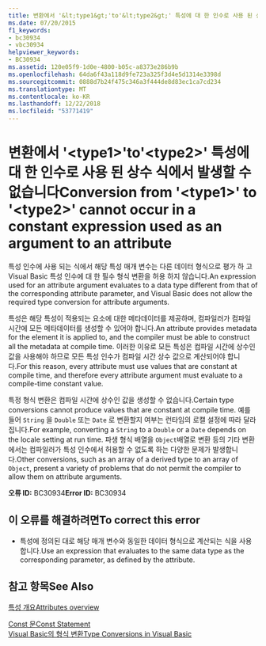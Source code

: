 ```yaml
---
title: 변환에서 '&lt;type1&gt;'to'&lt;type2&gt;' 특성에 대 한 인수로 사용 된 상수 식에서 발생할 수 없습니다
ms.date: 07/20/2015
f1_keywords:
- bc30934
- vbc30934
helpviewer_keywords:
- BC30934
ms.assetid: 120e05f9-1d0e-4800-b05c-a8373e286b9b
ms.openlocfilehash: 64da6f43a118d9fe723a325f3d4e5d1314e3398d
ms.sourcegitcommit: 0888d7b24f475c346a3f444de8d83ec1ca7cd234
ms.translationtype: MT
ms.contentlocale: ko-KR
ms.lasthandoff: 12/22/2018
ms.locfileid: "53771419"
---
```

# <a name="conversion-from-lttype1gt-to-lttype2gt-cannot-occur-in-a-constant-expression-used-as-an-argument-to-an-attribute"></a><span data-ttu-id="76889-102">변환에서 '&lt;type1&gt;'to'&lt;type2&gt;' 특성에 대 한 인수로 사용 된 상수 식에서 발생할 수 없습니다</span><span class="sxs-lookup"><span data-stu-id="76889-102">Conversion from '&lt;type1&gt;' to '&lt;type2&gt;' cannot occur in a constant expression used as an argument to an attribute</span></span>
<span data-ttu-id="76889-103">특성 인수에 사용 되는 식에서 해당 특성 매개 변수는 다른 데이터 형식으로 평가 하 고 Visual Basic 특성 인수에 대 한 필수 형식 변환을 허용 하지 않습니다.</span><span class="sxs-lookup"><span data-stu-id="76889-103">An expression used for an attribute argument evaluates to a data type different from that of the corresponding attribute parameter, and Visual Basic does not allow the required type conversion for attribute arguments.</span></span>  
  
 <span data-ttu-id="76889-104">특성은 해당 특성이 적용되는 요소에 대한 메타데이터를 제공하며, 컴파일러가 컴파일 시간에 모든 메타데이터를 생성할 수 있어야 합니다.</span><span class="sxs-lookup"><span data-stu-id="76889-104">An attribute provides metadata for the element it is applied to, and the compiler must be able to construct all the metadata at compile time.</span></span> <span data-ttu-id="76889-105">이러한 이유로 모든 특성은 컴파일 시간에 상수인 값을 사용해야 하므로 모든 특성 인수가 컴파일 시간 상수 값으로 계산되어야 합니다.</span><span class="sxs-lookup"><span data-stu-id="76889-105">For this reason, every attribute must use values that are constant at compile time, and therefore every attribute argument must evaluate to a compile-time constant value.</span></span>  
  
 <span data-ttu-id="76889-106">특정 형식 변환은 컴파일 시간에 상수인 값을 생성할 수 없습니다.</span><span class="sxs-lookup"><span data-stu-id="76889-106">Certain type conversions cannot produce values that are constant at compile time.</span></span> <span data-ttu-id="76889-107">예를 들어 `String` 을 `Double` 또는 `Date` 로 변환할지 여부는 런타임의 로캘 설정에 따라 달라집니다.</span><span class="sxs-lookup"><span data-stu-id="76889-107">For example, converting a `String` to a `Double` or a `Date` depends on the locale setting at run time.</span></span> <span data-ttu-id="76889-108">파생 형식 배열을 `Object`배열로 변환 등의 기타 변환에서는 컴파일러가 특성 인수에서 허용할 수 없도록 하는 다양한 문제가 발생합니다.</span><span class="sxs-lookup"><span data-stu-id="76889-108">Other conversions, such as an array of a derived type to an array of `Object`, present a variety of problems that do not permit the compiler to allow them on attribute arguments.</span></span>  
  
 <span data-ttu-id="76889-109">**오류 ID:** BC30934</span><span class="sxs-lookup"><span data-stu-id="76889-109">**Error ID:** BC30934</span></span>  
  
## <a name="to-correct-this-error"></a><span data-ttu-id="76889-110">이 오류를 해결하려면</span><span class="sxs-lookup"><span data-stu-id="76889-110">To correct this error</span></span>  
  
-   <span data-ttu-id="76889-111">특성에 정의된 대로 해당 매개 변수와 동일한 데이터 형식으로 계산되는 식을 사용합니다.</span><span class="sxs-lookup"><span data-stu-id="76889-111">Use an expression that evaluates to the same data type as the corresponding parameter, as defined by the attribute.</span></span>  
  
## <a name="see-also"></a><span data-ttu-id="76889-112">참고 항목</span><span class="sxs-lookup"><span data-stu-id="76889-112">See Also</span></span>  
 [<span data-ttu-id="76889-113">특성 개요</span><span class="sxs-lookup"><span data-stu-id="76889-113">Attributes overview</span></span>](~/docs/visual-basic/programming-guide/concepts/attributes/index.md)  
   
 [<span data-ttu-id="76889-114">Const 문</span><span class="sxs-lookup"><span data-stu-id="76889-114">Const Statement</span></span>](../../visual-basic/language-reference/statements/const-statement.md)  
 [<span data-ttu-id="76889-115">Visual Basic의 형식 변환</span><span class="sxs-lookup"><span data-stu-id="76889-115">Type Conversions in Visual Basic</span></span>](../../visual-basic/programming-guide/language-features/data-types/type-conversions.md)
